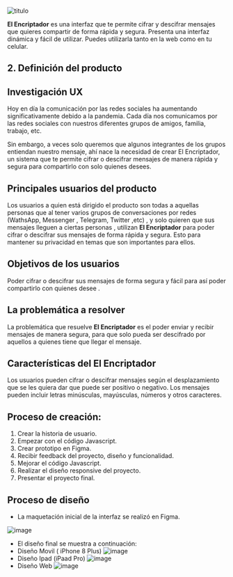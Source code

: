 ![titulo](https://user-images.githubusercontent.com/87873460/137771154-9d01e9a5-c0f7-4b84-8841-876b49141925.JPG)

**El Encriptador** es una interfaz que te permite cifrar y descifrar mensajes que quieres compartir de forma rápida y segura. Presenta una interfaz dinámica y fácil de utilizar. Puedes utilizarla tanto en la web como en tu celular.

## 2. Definición del producto
## Investigación UX
Hoy en día la comunicación por las redes sociales ha aumentando significativamente debido a la pandemia. Cada día nos comunicamos por las redes sociales con nuestros diferentes grupos de amigos, familia, trabajo, etc. 

Sin embargo, a veces solo queremos que algunos integrantes de los grupos entiendan nuestro mensaje, ahí nace la necesidad de crear El Encriptador, un sistema que te permite cifrar o descifrar mensajes de manera rápida y segura para compartirlo con solo quienes desees.

## Principales usuarios del producto
Los usuarios a quien está dirigido el producto son todas a aquellas personas que al tener varios grupos de conversaciones por redes (WathsApp, Messenger , Telegram, Twitter ,etc) , y solo quieren que sus  mensajes lleguen a ciertas personas , utilizan **El Encriptador** para poder cifrar o descifrar sus mensajes de forma rápida y segura. Esto para mantener su privacidad en temas que son importantes para ellos.

## Objetivos de los usuarios	
Poder cifrar o descifrar sus mensajes de forma segura y fácil para así poder compartirlo con quienes desee .

## La problemática a resolver
La problemática que resuelve **El Encriptador** es el poder enviar y recibir mensajes de manera segura, para que solo pueda ser descifrado por aquellos a quienes tiene que llegar el mensaje.

## Características del **El Encriptador**
Los usuarios pueden cifrar o descifrar mensajes según el desplazamiento que se les quiera dar que puede ser positivo o negativo. Los mensajes pueden incluir letras minúsculas, mayúsculas, números y otros caracteres. 

## Proceso de creación:
1. Crear la historia de usuario.
2. Empezar con el código Javascript.
3. Crear prototipo en Figma.
4. Recibir feedback del proyecto, diseño y funcionalidad.
5. Mejorar el código Javascript.
6. Realizar el diseño responsive del proyecto.
7. Presentar el proyecto final.

## Proceso de diseño
* La maquetación inicial de la interfaz se realizó en Figma.

![image](https://user-images.githubusercontent.com/87873460/138711320-18a0ae72-71eb-4a1c-9c89-11147ccd4e25.png)

* El diseño final se muestra a continuación:
* Diseño Movil ( iPhone 8 Plus)
![image](https://user-images.githubusercontent.com/87873460/138707374-638d0c76-6321-4f22-ac4a-ea2519223a3f.png)
* Diseño Ipad (iPaad Pro)
![image](https://user-images.githubusercontent.com/87873460/138707578-c143c3ae-65d4-40f7-95a7-51eb4abdfe7c.png)
* Diseño Web
![image](https://user-images.githubusercontent.com/87873460/138707923-2b69974c-0d2c-494f-bfc2-86c0f364f524.png)








